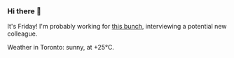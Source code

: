 ### Hi there :wave:

It's Friday! I'm probably working for [this bunch](https://github.com/kohofinancial), interviewing a potential new colleague.

Weather in Toronto: sunny, at +25°C.
